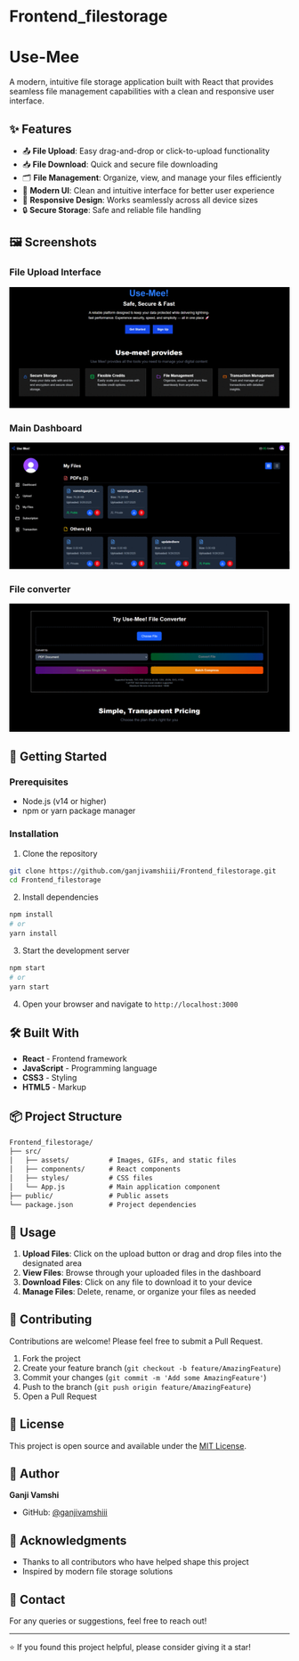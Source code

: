 # Frontend_filestorage
# Use-Mee

A modern, intuitive file storage application built with React that provides seamless file management capabilities with a clean and responsive user interface.

## ✨ Features

- 📤 **File Upload**: Easy drag-and-drop or click-to-upload functionality
- 📥 **File Download**: Quick and secure file downloading
- 🗂️ **File Management**: Organize, view, and manage your files efficiently
- 🎨 **Modern UI**: Clean and intuitive interface for better user experience
- 📱 **Responsive Design**: Works seamlessly across all device sizes
- 🔒 **Secure Storage**: Safe and reliable file handling

## 🖼️ Screenshots


### File Upload Interface
![Upload](src/assets/Screenshot%202025-09-29%20231047.gif)

### Main Dashboard
![Dashboard](src/assets/Screenshot%202025-09-29%20231237.gif)

### File converter
![Management](src/assets/Screenshot%202025-09-29%20231100.gif)

## 🚀 Getting Started

### Prerequisites

- Node.js (v14 or higher)
- npm or yarn package manager

### Installation

1. Clone the repository
```bash
git clone https://github.com/ganjivamshiii/Frontend_filestorage.git
cd Frontend_filestorage
```

2. Install dependencies
```bash
npm install
# or
yarn install
```

3. Start the development server
```bash
npm start
# or
yarn start
```

4. Open your browser and navigate to `http://localhost:3000`

## 🛠️ Built With

- **React** - Frontend framework
- **JavaScript** - Programming language
- **CSS3** - Styling
- **HTML5** - Markup

## 📦 Project Structure

```
Frontend_filestorage/
├── src/
│   ├── assets/          # Images, GIFs, and static files
│   ├── components/      # React components
│   ├── styles/          # CSS files
│   └── App.js           # Main application component
├── public/              # Public assets
└── package.json         # Project dependencies
```

## 🎯 Usage

1. **Upload Files**: Click on the upload button or drag and drop files into the designated area
2. **View Files**: Browse through your uploaded files in the dashboard
3. **Download Files**: Click on any file to download it to your device
4. **Manage Files**: Delete, rename, or organize your files as needed

## 🤝 Contributing

Contributions are welcome! Please feel free to submit a Pull Request.

1. Fork the project
2. Create your feature branch (`git checkout -b feature/AmazingFeature`)
3. Commit your changes (`git commit -m 'Add some AmazingFeature'`)
4. Push to the branch (`git push origin feature/AmazingFeature`)
5. Open a Pull Request

## 📝 License

This project is open source and available under the [MIT License](LICENSE).

## 👤 Author

**Ganji Vamshi**
- GitHub: [@ganjivamshiii](https://github.com/ganjivamshiii)

## 🙏 Acknowledgments

- Thanks to all contributors who have helped shape this project
- Inspired by modern file storage solutions

## 📧 Contact

For any queries or suggestions, feel free to reach out!

---

⭐ If you found this project helpful, please consider giving it a star!